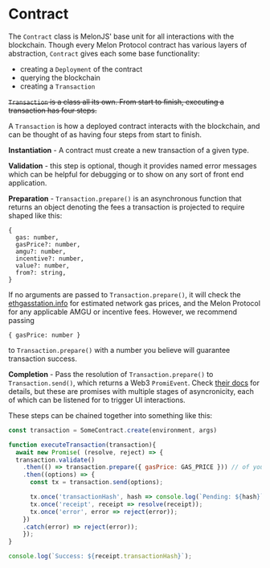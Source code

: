 # Contract

The `Contract` class is MelonJS' base unit for all interactions with the blockchain. Though every Melon Protocol contract has various layers of abstraction, `Contract` gives each some base functionality:

* creating a `Deployment` of the contract
* querying the blockchain
* creating a `Transaction`

~~`Transaction` is a class all its own. From start to finish, executing a transaction has four steps.~~

A `Transaction` is how a deployed contract interacts with the blockchain, and can be thought of as having four steps from start to finish. 

**Instantiation** - A contract must create a new transaction of a given type.

**Validation** - this step is optional, though it provides named error messages which can be helpful for debugging or to show on any sort of front end application.

**Preparation** - `Transaction.prepare()` is an asynchronous function that returns an object denoting the fees a transaction is projected to require shaped like this:

```text
{
  gas: number,
  gasPrice?: number,
  amgu?: number,
  incentive?: number,
  value?: number,
  from?: string,
}
```

If no arguments are passed to `Transaction.prepare()`, it will check the [ethgasstation.info](https://ethgasstation.info/) for estimated network gas prices, and the Melon Protocol for any applicable AMGU or incentive fees. However, we recommend passing

```text
{ gasPrice: number }
```

to `Transaction.prepare()` with a number you believe will guarantee transaction success.

**Completion** - Pass the resolution of `Transaction.prepare()` to `Transaction.send()`, which returns a Web3 `PromiEvent`. Check [their docs](https://web3js.readthedocs.io/en/v1.2.6/callbacks-promises-events.html) for details, but these are promises with multiple stages of asyncronicity, each of which can be listened for to trigger UI interactions.

These steps can be chained together into something like this:

```javascript
const transaction = SomeContract.create(environment, args)

function executeTransaction(transaction){
  await new Promise( (resolve, reject) => {
  transaction.validate()
    .then(() => transaction.prepare({ gasPrice: GAS_PRICE })) // of your choosing, or omit this
    .then((options) => {
      const tx = transaction.send(options);

      tx.once('transactionHash', hash => console.log(`Pending: ${hash}`));
      tx.once('receipt', receipt => resolve(receipt));
      tx.once('error', error => reject(error));
    })
    .catch(error) => reject(error));
    });
}

console.log(`Success: ${receipt.transactionHash}`);
```

